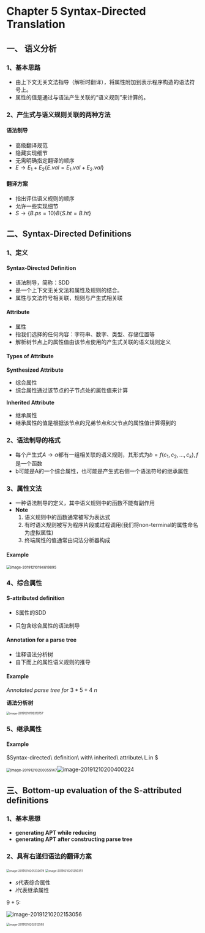 # Chapter 5 Syntax-Directed Translation





## 一、 语义分析



### 1、基本思路

- 由上下文无关文法指导（解析时翻译），将属性附加到表示程序构造的语法符号上。
- 属性的值是通过与语法产生关联的“语义规则”来计算的。



### 2、产生式与语义规则关联的两种方法

#### 语法制导

- 高级翻译规范
- 隐藏实现细节
- 无需明确指定翻译的顺序
- $E\to E_1+E_2\{E.val=E_1.val+E_2.val\}$

#### 翻译方案

- 指出评估语义规则的顺序
- 允许一些实现细节
- $S\to \{B.ps=10\}B\{S.ht=B.ht\}$





## 二、Syntax-Directed Definitions



### 1、定义



#### Syntax-Directed Definition

- 语法制导，简称：SDD
- 是一个上下文无关文法和属性及规则的结合。
- 属性与文法符号相关联，规则与产生式相关联



#### Attribute

- 属性
- 指我们选择的任何内容：字符串、数字、类型、存储位置等
- 解析树节点上的属性值由该节点使用的产生式关联的语义规则定义



#### Types of Attribute

**Synthesized Attribute**

- 综合属性
- 综合属性通过该节点的子节点处的属性值来计算



**Inherited Attribute**

- 继承属性
- 继承属性的值是根据该节点的兄弟节点和父节点的属性值计算得到的



### 2、语法制导的格式

- 每个产生式$A\to \alpha$都有一组相关联的语义规则，其形式为$b=f(c_1,c_2,\dots,c_k),f$是一个函数
- b可能是A的一个综合属性，也可能是产生式右侧一个语法符号的继承属性



### 3、属性文法

- 一种语法制导的定义，其中语义规则中的函数不能有副作用
- **Note**
  1. 语义规则中的函数通常被写为表达式
  2. 有时语义规则被写为程序片段或过程调用(我们将non-terminal的属性命名为虚拟属性)
  3. 终端属性的值通常由词法分析器构成

#### Example

<img src="C:\Users\杨士伟\AppData\Roaming\Typora\typora-user-images\image-20191210194619895.png" alt="image-20191210194619895" style="zoom:67%;" />



### 4、综合属性



#### S-attributed definition

- S属性的SDD

- 只包含综合属性的语法制导



#### Annotation for a parse tree

- 注释语法分析树
- 自下而上的属性语义规则的推导



#### Example

$Annotated\ parse\ tree\ for\ 3*5+4\ n$

**语法分析树**

<img src="C:\Users\杨士伟\AppData\Roaming\Typora\typora-user-images\image-20191210195310757.png" alt="image-20191210195310757" style="zoom: 50%;" />







### 5、继承属性



#### Example

$Syntax-directed\ definition\ with\\ inherited\ attribute\ L.in $

<img src="C:\Users\杨士伟\AppData\Roaming\Typora\typora-user-images\image-20191210200055147.png" alt="image-20191210200055147" style="zoom:67%;" />![image-20191210200400224](C:\Users\杨士伟\AppData\Roaming\Typora\typora-user-images\image-20191210200400224.png)



## 三、Bottom-up evaluation of the S-attributed definitions



### 1、基本思想

- **generating APT while reducing**
- **generating APT after constructing  parse tree**



### 2、具有右递归语法的翻译方案

<img src="C:\Users\杨士伟\AppData\Roaming\Typora\typora-user-images\image-20191210201232679.png" alt="image-20191210201232679" style="zoom:50%;" />

<img src="C:\Users\杨士伟\AppData\Roaming\Typora\typora-user-images\image-20191210201250351.png" alt="image-20191210201250351" style="zoom:50%;" />

- $s$代表综合属性
- $i$代表继承属性

$9+5:$

![image-20191210202153056](C:\Users\杨士伟\AppData\Roaming\Typora\typora-user-images\image-20191210202153056.png)

<img src="C:\Users\杨士伟\AppData\Roaming\Typora\typora-user-images\image-20191210202512593.png" alt="image-20191210202512593" style="zoom:50%;" />

